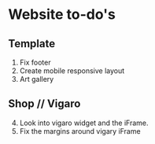 # Website to-do's

## Template
 1. Fix footer
 2. Create mobile responsive layout
 3. Art gallery
## Shop // Vigaro
 4. Look into vigaro widget and the iFrame.
 5. Fix the margins around vigary iFrame
